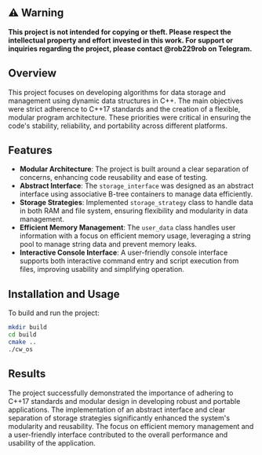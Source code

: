 ## ⚠️ Warning

**This project is not intended for copying or theft. Please respect the intellectual property and effort invested in this work. For support or inquiries regarding the project, please contact @rob229rob on Telegram.**

## Overview

This project focuses on developing algorithms for data storage and management using dynamic data structures in C++. The main objectives were strict adherence to C++17 standards and the creation of a flexible, modular program architecture. These priorities were critical in ensuring the code's stability, reliability, and portability across different platforms.

## Features

- **Modular Architecture**: The project is built around a clear separation of concerns, enhancing code reusability and ease of testing.
- **Abstract Interface**: The `storage_interface` was designed as an abstract interface using associative B-tree containers to manage data efficiently.
- **Storage Strategies**: Implemented `storage_strategy` class to handle data in both RAM and file system, ensuring flexibility and modularity in data management.
- **Efficient Memory Management**: The `user_data` class handles user information with a focus on efficient memory usage, leveraging a string pool to manage string data and prevent memory leaks.
- **Interactive Console Interface**: A user-friendly console interface supports both interactive command entry and script execution from files, improving usability and simplifying operation.

## Installation and Usage

To build and run the project:

```sh
mkdir build
cd build
cmake ..
./cw_os
```

## Results

The project successfully demonstrated the importance of adhering to C++17 standards and modular design in developing robust and portable applications. The implementation of an abstract interface and clear separation of storage strategies significantly enhanced the system's modularity and reusability. The focus on efficient memory management and a user-friendly interface contributed to the overall performance and usability of the application.
